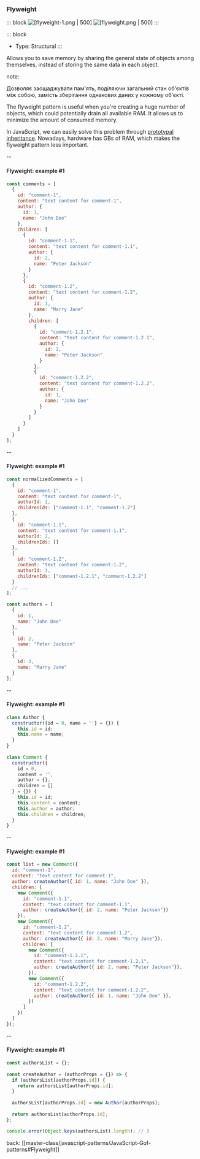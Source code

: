 ### Flyweight <!-- element style="display:none" -->

<split left="1" right="1">

::: block
![[flyweight-1.png | 500]](./imgs/flyweight.png)
![[flyweight.png | 500]](./imgs/flyweight.png)
:::

::: block <!-- element style="display: flex; font-size: 2rem" align="center"  -->
- Type: Structural
::: 

</split>

Allows you to save memory by sharing the general state of objects among themselves, instead of storing the same data in each object.

note:

Дозволяє заощаджувати пам'ять, поділяючи загальний стан об'єктів між собою, замість зберігання однакових даних у кожному об'єкті.

The flyweight pattern is useful when you're creating a huge number of objects, 
which could potentially drain all available RAM. It allows us to minimize the amount of consumed memory.

In JavaScript, we can easily solve this problem through
[prototypal inheritance](https://developer.mozilla.org/en-US/docs/Web/JavaScript/Inheritance_and_the_prototype_chain).
Nowadays, hardware has GBs of RAM, which makes the flyweight pattern less important.

--

#### Flyweight: example #1

```js [| 5-8, 13-16, 21-24, 29-32, 37-40]
const comments = [
  {
    id: "comment-1",
    content: "text content for comment-1",
    author: {
      id: 1,
      name: "John Doe"
    },
    children: [
      {
        id: "comment-1.1",
        content: "text content for comment-1.1",
        author: {
          id: 2,
          name: "Peter Jackson"
        }
      },
      {
        id: "comment-1.2",
        content: "text content for comment-1.2",
        author: {
          id: 3,
          name: "Marry Jane"
        },
        children: [
          {
            id: "comment-1.2.1",
            content: "text content for comment-1.2.1",
            author: {
              id: 2,
              name: "Peter Jackson"
            }
          },
          {
            id: "comment-1.2.2",
            content: "text content for comment-1.2.2",
            author: {
              id: 1,
              name: "John Doe"
            }
          }
        ]
      }
    ]
  }
];
```

--

#### Flyweight: example #1

```js [|5,11,17| 23-36]
const normalizedComments = [
  {
    id: "comment-1",
    content: "text content for comment-1",
    authorId: 1,
    childrenIds: ["comment-1.1", "comment-1.2"]
  },
  {
    id: "comment-1.1",
    content: "text content for comment-1.1",
    authorId: 2,
    childrenIds: []
  },
  {
    id: "comment-1.2",
    content: "text content for comment-1.2",
    authorId: 3,
    childrenIds: ["comment-1.2.1", "comment-1.2.2"]
  }
  // ...
];

const authors = [
  {
    id: 1,
    name: "John Doe"
  },
  {
    id: 2,
    name: "Peter Jackson"
  },
  {
    id: 3,
    name: "Marry Jane"
  }
];
```

--

#### Flyweight: example #1

```js [|1-6,17|]
class Author {  
  constructor({id = 0, name = ''} = {}) {  
    this.id = id;  
    this.name = name;  
  }  
}  
  
class Comment {  
  constructor({  
    id = 0,  
    content = '',  
    author = {},  
    children = []  
  } = {}) {  
    this.id = id;  
    this.content = content;  
    this.author = author;  
    this.children = children;  
  }  
}
```

--

#### Flyweight: example #1

```js [|4, 9, 14, 19, 24]
const list = new Comment({  
  id: "comment-1",  
  content: "text content for comment-1",  
  author: createAuthor({ id: 1, name: "John Doe" }),  
  children: [  
    new Comment({  
      id: "comment-1.1",  
      content: "text content for comment-1.1",  
      author: createAuthor({ id: 2, name: "Peter Jackson"})  
    }),  
    new Comment({  
      id: "comment-1.2",  
      content: "text content for comment-1.2",  
      author: createAuthor({ id: 3, name: "Marry Jane"}),  
      children: [  
        new Comment({  
          id: "comment-1.2.1",  
          content: "text content for comment-1.2.1",  
          author: createAuthor({ id: 2, name: "Peter Jackson"}),  
        }),  
        new Comment({  
          id: "comment-1.2.2",  
          content: "text content for comment-1.2.2",  
          author: createAuthor({ id: 1, name: "John Doe" }),  
        })  
      ]  
    })  
  ]  
});
```

--

#### Flyweight: example #1

```js [| 4-6| 8| 13]
const authorsList = {};  
  
const createAuthor = (authorProps = {}) => {  
  if (authorsList[authorProps.id]) {  
    return authorsList[authorProps.id];  
  }  
  
  authorsList[authorProps.id] = new Author(authorProps);  
  
  return authorsList[authorProps.id];  
};

console.error(Object.keys(authorsList).length); // 3
```

back: [[master-class/javascript-patterns/JavaScript-Gof-patterns#Flyweight]] <!-- element style="display:none" -->
